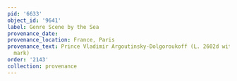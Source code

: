 ```yaml
---
pid: '6633'
object_id: '9641'
label: Genre Scene by the Sea
provenance_date:
provenance_location: France, Paris
provenance_text: Prince Vladimir Argoutinsky-Dolgoroukoff (L. 2602d with collector's
  mark)
order: '2143'
collection: provenance
---
```

